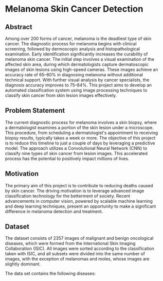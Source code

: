 # Melanoma Skin Cancer Detection

## Abstract
Among over 200 forms of cancer, melanoma is the deadliest type of skin cancer. The diagnostic process for melanoma begins with clinical screening, followed by dermoscopic analysis and histopathological examination. Early identification significantly increases the curability of melanoma skin cancer. The initial step involves a visual examination of the affected skin area, during which dermatologists capture dermatoscopic images of skin lesions using high-speed cameras. These images achieve an accuracy rate of 65–80% in diagnosing melanoma without additional technical support. With further visual analysis by cancer specialists, the diagnosis accuracy improves to 75–84%. This project aims to develop an automated classification system using image processing techniques to classify skin cancer from skin lesion images effectively.

## Problem Statement
The current diagnostic process for melanoma involves a skin biopsy, where a dermatologist examines a portion of the skin lesion under a microscope. This procedure, from scheduling a dermatologist's appointment to receiving biopsy results, typically takes a week or more. The objective of this project is to reduce this timeline to just a couple of days by leveraging a predictive model. The approach utilizes a Convolutional Neural Network (CNN) to classify nine types of skin cancer from lesion images. This accelerated process has the potential to positively impact millions of lives.

## Motivation
The primary aim of this project is to contribute to reducing deaths caused by skin cancer. The driving motivation is to leverage advanced image classification technology for the betterment of society. Recent advancements in computer vision, powered by scalable machine learning and deep learning techniques, present an opportunity to make a significant difference in melanoma detection and treatment.

## Dataset
The dataset consists of 2357 images of malignant and benign oncological diseases, which were formed from the International Skin Imaging Collaboration (ISIC). All images were sorted according to the classification taken with ISIC, and all subsets were divided into the same number of images, with the exception of melanomas and moles, whose images are slightly dominant.

The data set contains the following diseases:




